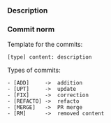 ### Description

### Commit norm

Template for the commits:

    [type] content: description

Types of commits:

    - [ADD]     ->  addition
    - [UPT]     ->  update
    - [FIX]     ->  correction
    - [REFACTO] ->  refacto
    - [MERGE]   ->  PR merge
    - [RM]      ->  removed content
